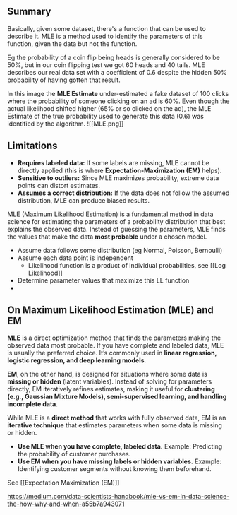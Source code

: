 ## Summary
Basically, given some dataset, there's a function that can be used to describe it. MLE is a method used to identify the parameters of this function, given the data but not the function.

Eg the probability of a coin flip being heads is generally considered to be 50%, but in our coin flipping test we got 60 heads and 40 tails. MLE describes our real data set with a coefficient of 0.6 despite the hidden 50% probability of having gotten that result.

In this image the **MLE Estimate** under-estimated a fake dataset of 100 clicks where the probability of someone clicking on an ad is 60%. Even though the actual likelihood shifted higher (65% or so clicked on the ad), the MLE Estimate of the true probability used to generate this data (0.6) was identified by the algorithm.
![[MLE.png]]
## Limitations
- **Requires labeled data:** If some labels are missing, MLE cannot be directly applied (this is where **Expectation-Maximization (EM)** helps).
- **Sensitive to outliers:** Since MLE maximizes probability, extreme data points can distort estimates.
- **Assumes a correct distribution:** If the data does not follow the assumed distribution, MLE can produce biased results.

MLE (Maximum Likelihood Estimation) is a fundamental method in data science for estimating the parameters of a probability distribution that best explains the observed data. Instead of guessing the parameters, MLE finds the values that make the data **most probable** under a chosen model.

- Assume data follows some distribution (eg Normal, Poisson, Bernoulli)
- Assume each data point is independent
	- Likelihood function is a product of individual probabilities, see [[Log Likelihood]]
- Determine parameter values that maximize this LL function
- 
## On Maximum Likelihood Estimation (MLE) and EM
**MLE** is a direct optimization method that finds the parameters making the observed data most probable. If you have complete and labeled data, MLE is usually the preferred choice. It’s commonly used in **linear regression, logistic regression, and deep learning models**.

**EM**, on the other hand, is designed for situations where some data is **missing or hidden** (latent variables). Instead of solving for parameters directly, EM iteratively refines estimates, making it useful for **clustering (e.g., Gaussian Mixture Models), semi-supervised learning, and handling incomplete data**.

While MLE is a **direct method** that works with fully observed data, EM is an **iterative technique** that estimates parameters when some data is missing or hidden.

- **Use MLE when you have complete, labeled data.** Example: Predicting the probability of customer purchases.
- **Use EM when you have missing labels or hidden variables.** Example: Identifying customer segments without knowing them beforehand.

See [[Expectation Maximization (EM)]]

https://medium.com/data-scientists-handbook/mle-vs-em-in-data-science-the-how-why-and-when-a55b7a943071